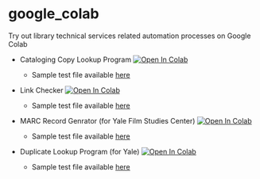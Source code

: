 # google_colab

Try out library technical services related automation processes on Google Colab

* Cataloging Copy Lookup Program
[![Open In Colab](https://colab.research.google.com/assets/colab-badge.svg)](https://colab.research.google.com/github/ysugiyama3/google_colab/blob/master/cataloging_copy_lookup.ipynb)
  - Sample test file available [here](https://github.com/ysugiyama3/google_colab/blob/master/test/cataloging_copy_test.xlsx)
  
* Link Checker
[![Open In Colab](https://colab.research.google.com/assets/colab-badge.svg)](https://colab.research.google.com/github/ysugiyama3/google_colab/blob/master/link_checker.ipynb)
  - Sample test file available [here](https://github.com/ysugiyama3/google_colab/blob/master/test/link_checker_test.xlsx)
  
* MARC Record Genrator (for Yale Film Studies Center)
[![Open In Colab](https://colab.research.google.com/assets/colab-badge.svg)](https://colab.research.google.com/github/ysugiyama3/google_colab/blob/master/film_reels_marc_records.ipynb)
  - Sample test file available [here](https://github.com/ysugiyama3/google_colab/blob/master/test/film_reel_marc_test.csv)

* Duplicate Lookup Program (for Yale)
[![Open In Colab](https://colab.research.google.com/assets/colab-badge.svg)](https://colab.research.google.com/github/ysugiyama3/google_colab/blob/master/yale_dup_search.ipynb)
  - Sample test file available [here](https://github.com/ysugiyama3/google_colab/blob/master/test/jpn_dup_test.xlsx)
